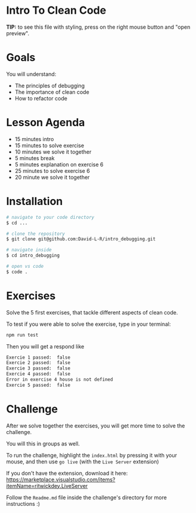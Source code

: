 # Intro To Clean Code

**TIP:** to see this file with styling, press on the right mouse button and "open preview".

# Goals

You will understand:

- The principles of debugging
- The importance of clean code
- How to refactor code

# Lesson Agenda

- 15 minutes intro
- 15 minutes to solve exercise
- 10 minutes we solve it together
- 5 minutes break
- 5 minutes explanation on exercise 6
- 25 minutes to solve exercise 6
- 20 minute we solve it together

# Installation

```bash
# navigate to your code directory
$ cd ...

# clone the repository
$ git clone git@github.com:David-L-R/intro_debugging.git

# navigate inside
$ cd intro_debugging

# open vs code
$ code .
```

# Exercises

Solve the 5 first exercises, that tackle different aspects of clean code.

To test if you were able to solve the exercise, type in your terminal:

```bash
npm run test
```

Then you will get a respond like

```bash
Exercie 1 passed:  false
Exercie 2 passed:  false
Exercie 3 passed:  false
Exercie 4 passed:  false
Error in exercise 4 house is not defined
Exercie 5 passed:  false
```

# Challenge

After we solve together the exercises, you will get more time to solve the challenge.

You will this in groups as well.

To run the challenge, highlight the `index.html` by pressing it with your mouse, and then use `go live` (with the `Live Server` extension)

If you don't have the extension, download it here:
https://marketplace.visualstudio.com/items?itemName=ritwickdey.LiveServer

Follow the `Readme.md` file inside the challenge's directory for more instructions :)
